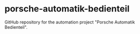 # porsche-automatik-bedienteil
GitHub repository for the automation project "Porsche Automatik Bedienteil".
